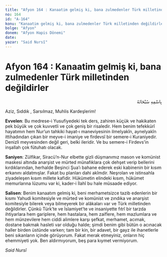 ```yaml
---
title: "Afyon 164 : Kanaatim gelmiş ki, bana zulmedenler Türk milletinden değildirler"
no: 164
id: "A-164"
konu: "Kanaatim gelmiş ki, bana zulmedenler Türk milletinden değildirler"
bolge: "Afyon"
donem: "Afyon Hapis Dönemi"
date: 
yazar: "Said Nursî"
---
```


# Afyon 164 : Kanaatim gelmiş ki, bana zulmedenler Türk milletinden değildirler

<p class="arabic" dir="rtl" title="Meal: “Her türlü noksan sıfatlardan yüce olan Allah’ın adıyla.”">بِاسْمِهِ سُبْحَانَهُ</p>

Aziz, Sıddık , Sarsılmaz, Muhlis Kardeşlerim!

**Evvelen**: Bu medrese-i Yusufiyedeki tek ders, zahiren küçük ve hakikaten pek büyük ve çok kuvvetli ve çok geniş bir risaledir. Hem benim tefekkürî hayatımın hem Nur’un tahkiki hayat-ı maneviyesinin ilmelyakîn, aynelyakîn ittihadından çıkan bir meyve-i imaniye ve firdevsî bir semere-i Kuraniyedir. Denizli meyvesinden değil geri, belki ileridir. Ve bu semere-i Firdevs’in inşallah çok fütuhatı olacak.

**Saniyen**: Zülfikar, Siracü’n-Nur elbette gizli düşmanımız mason ve komünist maskesi altında anarşist ve mürted münafıklara çok dehşet verip bellerini kırdıklarından, herhalde Beşinci Şua’ı bahane ederek eski kabinenin bir kısım erkanını aldatmışlar. Fakat bu planları dahi akîmdir. Neşrolan ve istinsahla ziyadeleşen kısım millete kafidir. Hükümetin elindeki kısım, hükümet memurlarına lüzumu var ki, kader-i İlahî bu hale müsaade ediyor.

**Salisen**: Benim kanaatım gelmiş ki, beni merhametsizce tazib edenlerin bir kısmı Yahudi komitesiyle ve mürted ve komünist ve zındıka ve anarşist komitesiyle bilerek veya bilmeyerek bir alâkaları var ve Türk milletinden değildirler. Çünkü Türk’te ve İslamiyet’te ve insaniyette fıtrî bir tarzda ihtiyarlara hem gariplere, hem hastalara, hem zaiflere, hem mazlumlara ve hem münzevilere hem ciddi alimlere karşı şefkat, merhamet, acımak, dostane bakmak hasleti var olduğu halde; şimdi benim gibi bütün o acınacak haller birden üstünde varken; tam bir kin, bir adavet, bir gayz ile ihanetlerle beni sıkanların içinde görüyorum. Fakat merak etmeyiniz, onların hiç ehemmiyeti yok. Ben aldırmıyorum, beş para kıymet vermiyorum.

*Said Nursî*
